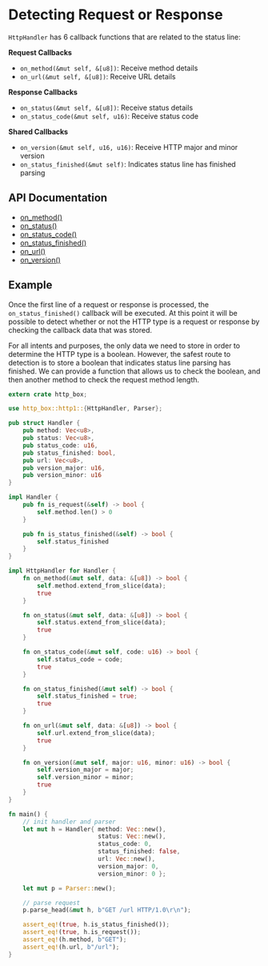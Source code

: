 # Detecting Request or Response

`HttpHandler` has 6 callback functions that are related to the status line:

**Request Callbacks**

- `on_method(&mut self, &[u8])`: Receive method details
- `on_url(&mut self, &[u8])`: Receive URL details

**Response Callbacks**
- `on_status(&mut self, &[u8])`: Receive status details
- `on_status_code(&mut self, u16)`: Receive status code

**Shared Callbacks**

- `on_version(&mut self, u16, u16)`: Receive HTTP major and minor version
- `on_status_finished(&mut self)`: Indicates status line has finished parsing

## API Documentation

- [on_method()](http://www.metatomic.io/docs/api/http_box/http1/trait.HttpHandler.html#method.on_method)
- [on_status()](http://www.metatomic.io/docs/api/http_box/http1/trait.HttpHandler.html#method.on_status)
- [on_status_code()](http://www.metatomic.io/docs/api/http_box/http1/trait.HttpHandler.html#method.on_status_code)
- [on_status_finished()](http://www.metatomic.io/docs/api/http_box/http1/trait.HttpHandler.html#method.on_status_finished)
- [on_url()](http://www.metatomic.io/docs/api/http_box/http1/trait.HttpHandler.html#method.on_url)
- [on_version()](http://www.metatomic.io/docs/api/http_box/http1/trait.HttpHandler.html#method.on_version)

## Example

Once the first line of a request or response is processed, the `on_status_finished()` callback
will be executed. At this point it will be possible to detect whether or not the HTTP type is
a request or response by checking the callback data that was stored.

For all intents and purposes, the only data we need to store in order to determine the HTTP type
is a boolean. However, the safest route to detection is to store a boolean that indicates status
line parsing has finished. We can provide a function that allows us to check the boolean, and then
another method to check the request method length.

```rust
extern crate http_box;

use http_box::http1::{HttpHandler, Parser};

pub struct Handler {
    pub method: Vec<u8>,
    pub status: Vec<u8>,
    pub status_code: u16,
    pub status_finished: bool,
    pub url: Vec<u8>,
    pub version_major: u16,
    pub version_minor: u16
}

impl Handler {
    pub fn is_request(&self) -> bool {
        self.method.len() > 0
    }

    pub fn is_status_finished(&self) -> bool {
        self.status_finished
    }
}

impl HttpHandler for Handler {
    fn on_method(&mut self, data: &[u8]) -> bool {
        self.method.extend_from_slice(data);
        true
    }

    fn on_status(&mut self, data: &[u8]) -> bool {
        self.status.extend_from_slice(data);
        true
    }

    fn on_status_code(&mut self, code: u16) -> bool {
        self.status_code = code;
        true
    }

    fn on_status_finished(&mut self) -> bool {
        self.status_finished = true;
        true
    }

    fn on_url(&mut self, data: &[u8]) -> bool {
        self.url.extend_from_slice(data);
        true
    }

    fn on_version(&mut self, major: u16, minor: u16) -> bool {
        self.version_major = major;
        self.version_minor = minor;
        true
    }
}

fn main() {
    // init handler and parser
    let mut h = Handler{ method: Vec::new(),
                         status: Vec::new(),
                         status_code: 0,
                         status_finished: false,
                         url: Vec::new(),
                         version_major: 0,
                         version_minor: 0 };

    let mut p = Parser::new();

    // parse request
    p.parse_head(&mut h, b"GET /url HTTP/1.0\r\n");

    assert_eq!(true, h.is_status_finished());
    assert_eq!(true, h.is_request());
    assert_eq!(h.method, b"GET");
    assert_eq!(h.url, b"/url");
}
```

